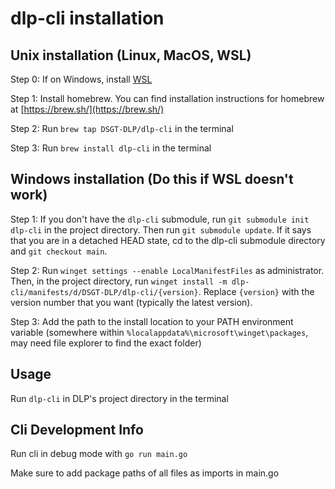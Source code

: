 # dlp-cli installation

## Unix installation (Linux, MacOS, WSL)

Step 0: If on Windows, install [WSL](https://learn.microsoft.com/en-us/windows/wsl/install)

Step 1: Install homebrew. You can find installation instructions for homebrew at [https://brew.sh/](https://brew.sh/)

Step 2: Run `brew tap DSGT-DLP/dlp-cli` in the terminal

Step 3: Run `brew install dlp-cli` in the terminal

## Windows installation (Do this if WSL doesn't work)

Step 1: If you don't have the `dlp-cli` submodule, run `git submodule init dlp-cli` in the project directory. Then run `git submodule update`. If it says that you are in a detached HEAD state, cd to the dlp-cli submodule directory and `git checkout main`.

Step 2: Run `winget settings --enable LocalManifestFiles` as administrator. Then, in the project directory, run `winget install -m dlp-cli/manifests/d/DSGT-DLP/dlp-cli/{version}`. Replace `{version}` with the version number that you want (typically the latest version).

Step 3: Add the path to the install location to your PATH environment variable (somewhere within `%localappdata%\microsoft\winget\packages`, may need file explorer to find the exact folder)

## Usage

Run `dlp-cli` in DLP's project directory in the terminal

## Cli Development Info

Run cli in debug mode with `go run main.go`

Make sure to add package paths of all files as imports in main.go
